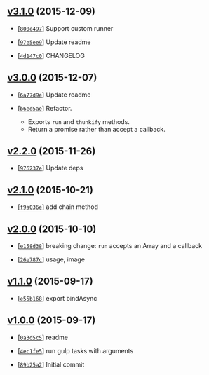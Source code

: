 <!-- 932a6b4 1449638202000 -->

## [v3.1.0](https://github.com/zoubin/run-callback/commit/932a6b4) (2015-12-09)

* [[`800e497`](https://github.com/zoubin/run-callback/commit/800e497)] Support custom runner

* [[`97e5ee9`](https://github.com/zoubin/run-callback/commit/97e5ee9)] Update readme

* [[`4d147c0`](https://github.com/zoubin/run-callback/commit/4d147c0)] CHANGELOG

## [v3.0.0](https://github.com/zoubin/run-callback/commit/de8cc42) (2015-12-07)

* [[`6a77d9e`](https://github.com/zoubin/run-callback/commit/6a77d9e)] Update readme

* [[`b6ed5ae`](https://github.com/zoubin/run-callback/commit/b6ed5ae)] Refactor.

    
    * Exports `run` and `thunkify` methods.
    * Return a promise rather than accept a callback.

## [v2.2.0](https://github.com/zoubin/run-callback/commit/806de1e) (2015-11-26)

* [[`976237e`](https://github.com/zoubin/run-callback/commit/976237e)] Update deps

## [v2.1.0](https://github.com/zoubin/run-callback/commit/de41b4c) (2015-10-21)

* [[`f9a036e`](https://github.com/zoubin/run-callback/commit/f9a036e)] add chain method

## [v2.0.0](https://github.com/zoubin/run-callback/commit/47a4be8) (2015-10-10)

* [[`e158d38`](https://github.com/zoubin/run-callback/commit/e158d38)] breaking change: `run` accepts an Array and a callback

* [[`26e787c`](https://github.com/zoubin/run-callback/commit/26e787c)] usage, image

## [v1.1.0](https://github.com/zoubin/run-callback/commit/fe0f9c5) (2015-09-17)

* [[`e55b168`](https://github.com/zoubin/run-callback/commit/e55b168)] export bindAsync

## [v1.0.0](https://github.com/zoubin/run-callback/commit/914aace) (2015-09-17)

* [[`0a3d5c5`](https://github.com/zoubin/run-callback/commit/0a3d5c5)] readme

* [[`4ec1fe5`](https://github.com/zoubin/run-callback/commit/4ec1fe5)] run gulp tasks with arguments

* [[`89b25a2`](https://github.com/zoubin/run-callback/commit/89b25a2)] Initial commit

